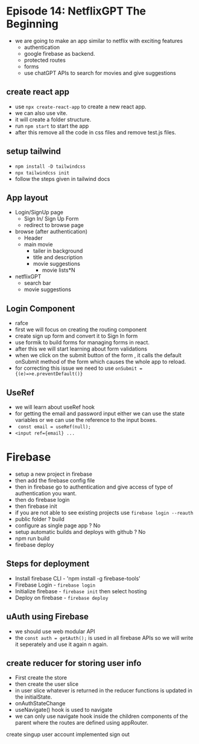 # Episode 14: NetflixGPT The Beginning

- we are going to make an app similar to netflix with exciting features
  - authentication
  - google firebase as backend.
  - protected routes
  - forms
  - use chatGPT APIs to search for movies and give suggestions

## create react app

- use `npx create-react-app` to create a new react app. 
- we can also use vite.
- it will create a folder structure.
- run `npm start` to start the app
- after this remove all the code in css files and remove test.js files.

## setup tailwind

- `npm install -D tailwindcss`
- `npx tailwindcss init`
- follow the steps given in tailwind docs

## App layout

- Login/SignUp page
   - Sign In/ Sign Up Form
   - redirect to browse page
- browse (after authentication)
   - Header
   - main movie
     - tailer in background
     - title and description
     - movie suggestions
        - movie lists*N
- netflixGPT
    - search bar
    - movie suggestions

## Login Component

- rafce
- first we will focus on creating the routing component
- create sign up form and convert it to Sign In form
- use formik to build forms for managing forms in react.
- after this we will start learning about form validations
- when we click on the submit button of the form , it calls the default onSubmit method of the form which causes the whole app to reload.
- for correcting this issue we need to use `onSubmit = {(e)=>e.preventDefault()}`

## UseRef

- we will learn about useRef hook
- for getting the email and password input either we can use the state variables or we can use the reference to the input boxes.
- ` const email = useRef(null);`
- `<input ref={email} ...`

# Firebase

- setup a new project in firebase
- then add the firebase config file
- then in firebase go to authentication and give access of type of authentication you want.
- then do firebase login
- then firebase init
- if you are not able to see existing projects use `firebase login --reauth`
- public folder ? build
- configure as single page app ? No
- setup automatic builds and deploys with github ? No
- npm run build
- firebase deploy

## Steps for deployment

- Install firebase CLI - 'npm install -g firebase-tools'
- Firebase Login - `firebase login`
- Initialize firebase - `firebase init` then select hosting
- Deploy on firebase - `firebase deploy`

## uAuth using Firebase

- we should use web modular API
- the `const auth = getAuth();` is used in all firebase APIs so we will write it seperately and use it again n again.

## create reducer for storing user info

- First create the store
- then create the user slice
- in user slice whatever is returned in the reducer functions is updated in the initialState.
- onAuthStateChange 
- useNavigate() hook is used to navigate
- we can only use navigate hook inside the children components of the parent where the routes are defined using appRouter.

create singup user account
implemented sign out















